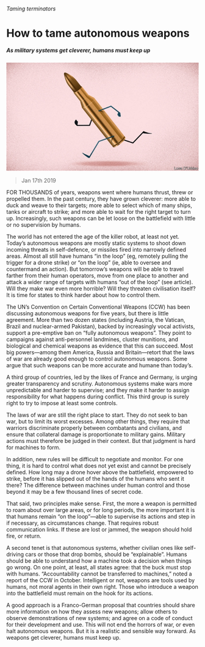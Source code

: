###### Taming terminators

# How to tame autonomous weapons 

##### As military systems get cleverer, humans must keep up 

![image](images/20190119_LDD002_0.jpg) 

> Jan 17th 2019 

 

FOR THOUSANDS of years, weapons went where humans thrust, threw or propelled them. In the past century, they have grown cleverer: more able to duck and weave to their targets; more able to select which of many ships, tanks or aircraft to strike; and more able to wait for the right target to turn up. Increasingly, such weapons can be let loose on the battlefield with little or no supervision by humans. 

The world has not entered the age of the killer robot, at least not yet. Today’s autonomous weapons are mostly static systems to shoot down incoming threats in self-defence, or missiles fired into narrowly defined areas. Almost all still have humans “in the loop” (eg, remotely pulling the trigger for a drone strike) or “on the loop” (ie, able to oversee and countermand an action). But tomorrow’s weapons will be able to travel farther from their human operators, move from one place to another and attack a wider range of targets with humans “out of the loop” (see article). Will they make war even more horrible? Will they threaten civilisation itself? It is time for states to think harder about how to control them. 

The UN’s Convention on Certain Conventional Weapons (CCW) has been discussing autonomous weapons for five years, but there is little agreement. More than two dozen states (including Austria, the Vatican, Brazil and nuclear-armed Pakistan), backed by increasingly vocal activists, support a pre-emptive ban on “fully autonomous weapons”. They point to campaigns against anti-personnel landmines, cluster munitions, and biological and chemical weapons as evidence that this can succeed. Most big powers—among them America, Russia and Britain—retort that the laws of war are already good enough to control autonomous weapons. Some argue that such weapons can be more accurate and humane than today’s. 

A third group of countries, led by the likes of France and Germany, is urging greater transparency and scrutiny. Autonomous systems make wars more unpredictable and harder to supervise; and they make it harder to assign responsibility for what happens during conflict. This third group is surely right to try to impose at least some controls. 

The laws of war are still the right place to start. They do not seek to ban war, but to limit its worst excesses. Among other things, they require that warriors discriminate properly between combatants and civilians, and ensure that collateral damage is proportionate to military gains. Military actions must therefore be judged in their context. But that judgment is hard for machines to form. 

In addition, new rules will be difficult to negotiate and monitor. For one thing, it is hard to control what does not yet exist and cannot be precisely defined. How long may a drone hover above the battlefield, empowered to strike, before it has slipped out of the hands of the humans who sent it there? The difference between machines under human control and those beyond it may be a few thousand lines of secret code. 

That said, two principles make sense. First, the more a weapon is permitted to roam about over large areas, or for long periods, the more important it is that humans remain “on the loop”—able to supervise its actions and step in if necessary, as circumstances change. That requires robust communication links. If these are lost or jammed, the weapon should hold fire, or return. 

A second tenet is that autonomous systems, whether civilian ones like self-driving cars or those that drop bombs, should be “explainable”. Humans should be able to understand how a machine took a decision when things go wrong. On one point, at least, all states agree: that the buck must stop with humans. “Accountability cannot be transferred to machines,” noted a report of the CCW in October. Intelligent or not, weapons are tools used by humans, not moral agents in their own right. Those who introduce a weapon into the battlefield must remain on the hook for its actions. 

A good approach is a Franco-German proposal that countries should share more information on how they assess new weapons; allow others to observe demonstrations of new systems; and agree on a code of conduct for their development and use. This will not end the horrors of war, or even halt autonomous weapons. But it is a realistic and sensible way forward. As weapons get cleverer, humans must keep up. 

